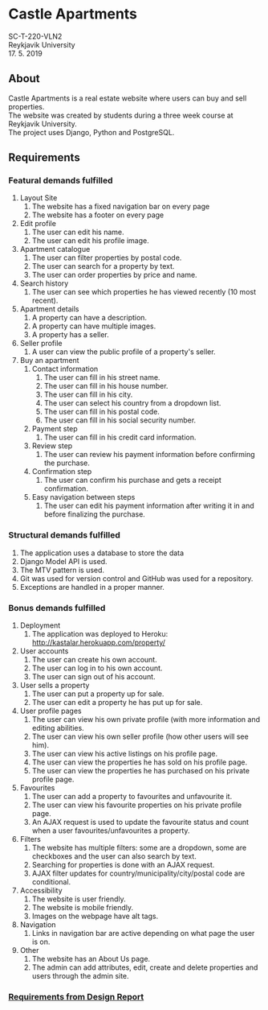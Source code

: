 # Castle Apartments
SC-T-220-VLN2\
Reykjavik University\
17. 5. 2019

## About

Castle Apartments is a real estate website where users can buy and sell properties.\
The website was created by students during a three week course at Reykjavik University.\
The project uses Django, Python and PostgreSQL.

## Requirements

### Featural demands fulfilled
1. Layout Site
   1. The website has a fixed navigation bar on every page
   2. The website has a footer on every page
2. Edit profile
   1. The user can edit his name.
   2. The user can edit his profile image.
3. Apartment catalogue
   1. The user can filter properties by postal code.
   2. The user can search for a property by text.
   3. The user can order properties by price and name.
4. Search history
   1. The user can see which properties he has viewed recently (10 most recent).
5. Apartment details
   1. A property can have a description.
   2. A property can have multiple images.
   3. A property has a seller.
6. Seller profile
   1. A user can view the public profile of a property's seller.
7. Buy an apartment
   1. Contact information
      1. The user can fill in his street name.
      2. The user can fill in his house number.
      3. The user can fill in his city.
      4. The user can select his country from a dropdown list.
      5. The user can fill in his postal code.
      6. The user can fill in his social security number.
   2. Payment step
      1. The user can fill in his credit card information.
   3. Review step
      1. The user can review his payment information before confirming the purchase.
   4. Confirmation step
      1. The user can confirm his purchase and gets a receipt confirmation.
   5. Easy navigation between steps
      1. The user can edit his payment information after writing it in and before finalizing the purchase.


### Structural demands fulfilled

1. The application uses a database to store the data
2. Django Model API is used.
3. The MTV pattern is used.
4. Git was used for version control and GitHub was used for a repository.
5. Exceptions are handled in a proper manner.


### Bonus demands fulfilled

1. Deployment
   1. The application was deployed to Heroku: http://kastalar.herokuapp.com/property/
2. User accounts
   1. The user can create his own account.
   2. The user can log in to his own account.
   3. The user can sign out of his account.
3. User sells a property
   1. The user can put a property up for sale.
   2. The user can edit a property he has put up for sale.
4. User profile pages
   1. The user can view his own private profile (with more information and editing abilities.
   2. The user can view his own seller profile (how other users will see him).
   3. The user can view his active listings on his profile page.
   4. The user can view the properties he has sold on his profile page.
   5. The user can view the properties he has purchased on his private profile page.
5. Favourites
   1. The user can add a property to favourites and unfavourite it.
   2. The user can view his favourite properties on his private profile page.
   3. An AJAX request is used to update the favourite status and count when a user favourites/unfavourites a property.
6. Filters
   1. The website has multiple filters: some are a dropdown, some are checkboxes and the user can also search by text.
   2. Searching for properties is done with an AJAX request.
   3. AJAX filter updates for country/municipality/city/postal code are conditional.
7. Accessibility
   1. The website is user friendly.
   2. The website is mobile friendly.
   3. Images on the webpage have alt tags.
8. Navigation
   1. Links in navigation bar are active depending on what page the user is on.
9. Other
   1. The website has an About Us page.
   2. The admin can add attributes, edit, create and delete properties and users through the admin site.

### [Requirements from Design Report](https://github.com/egilltor17/VLN2-Castle-Apartments/wiki/Requirements-from-Design-Report)
